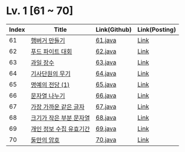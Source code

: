 # Lv. 1 \[61 ~ 70]

| Index | Title | Link(Github) | Link(Posting) |
|----|----|----|----|
| 61 | [햄버거 만들기](https://school.programmers.co.kr/learn/courses/30/lessons/133502) | [61.java](https://github.com/2384320/Programmers-Algorithm/blob/main/Lv.1/61~70/61.java) | [Link](https://swift-badge-161.notion.site/Lv-1-61-c215a497a7794da6aa42d2723345788b) |
| 62 | [푸드 파이트 대회](https://school.programmers.co.kr/learn/courses/30/lessons/134240) | [62.java](https://github.com/2384320/Programmers-Algorithm/blob/main/Lv.1/61~70/62.java) | [Link](https://swift-badge-161.notion.site/Lv-1-062-adbbd1c1400b4019b386245ce24527cc) |
| 63 | [과일 장수](https://school.programmers.co.kr/learn/courses/30/lessons/135808) | [63.java](https://github.com/2384320/Programmers-Algorithm/blob/main/Lv.1/61~70/63.java) | [Link](https://swift-badge-161.notion.site/Lv-1-063-2cbca787d50d477e97ad903f334e207c) |
| 64 | [기사단원의 무기](https://school.programmers.co.kr/learn/courses/30/lessons/136798) | [64.java](https://github.com/2384320/Programmers-Algorithm/blob/main/Lv.1/61~70/64.java) | [Link](https://swift-badge-161.notion.site/Lv-1-064-6476a81d534648d69ed3529fd32e87c1) |
| 65 | [명예의 전당 (1)](https://school.programmers.co.kr/learn/courses/30/lessons/138477) | [65.java](https://github.com/2384320/Programmers-Algorithm/blob/main/Lv.1/61~70/65.java) | [Link](https://swift-badge-161.notion.site/Lv-1-065-1-4a05eaeb19184c15ae5332d584172f87) |
| 66 | [문자열 나누기](https://school.programmers.co.kr/learn/courses/30/lessons/140108) | [66.java](https://github.com/2384320/Programmers-Algorithm/blob/main/Lv.1/61~70/66.java) | [Link]() |
| 67 | [가장 가까운 같은 글자](https://school.programmers.co.kr/learn/courses/30/lessons/142086) | [67.java](https://github.com/2384320/Programmers-Algorithm/blob/main/Lv.1/61~70/67.java) | [Link]() |
| 68 | [크기가 작은 부분 문자열](https://school.programmers.co.kr/learn/courses/30/lessons/147355) | [68.java](https://github.com/2384320/Programmers-Algorithm/blob/main/Lv.1/61~70/68.java) | [Link]() |
| 69 | [개인 정보 수집 유효기간](https://school.programmers.co.kr/learn/courses/30/lessons/150370) | [69.java](https://github.com/2384320/Programmers-Algorithm/blob/main/Lv.1/61~70/69.java) | [Link]() |
| 70 | [둘만의 암호](https://school.programmers.co.kr/learn/courses/30/lessons/155652) | [70.java](https://github.com/2384320/Programmers-Algorithm/blob/main/Lv.1/61~70/70.java) | [Link]() |